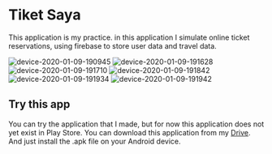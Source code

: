 # Tiket Saya
This application is my practice. in this application I simulate online ticket reservations, using firebase to store user data and travel data.

![device-2020-01-09-190945](https://user-images.githubusercontent.com/37035339/72067540-8a8c4600-3315-11ea-9882-e3e1a5a438de.png)
![device-2020-01-09-191628](https://user-images.githubusercontent.com/37035339/72067543-8b24dc80-3315-11ea-973f-bed2e03c7d7f.png)
![device-2020-01-09-191710](https://user-images.githubusercontent.com/37035339/72067544-8b24dc80-3315-11ea-8b93-72301baaa614.png)
![device-2020-01-09-191842](https://user-images.githubusercontent.com/37035339/72067545-8bbd7300-3315-11ea-97c9-641c1ad37284.png)
![device-2020-01-09-191934](https://user-images.githubusercontent.com/37035339/72067547-8c560980-3315-11ea-8989-bf77b5527f6a.png)
![device-2020-01-09-191942](https://user-images.githubusercontent.com/37035339/72067549-8ceea000-3315-11ea-92a3-fd174a9ad01c.png)

## Try this app
You can try the application that I made, but for now this application does not yet exist in Play Store. You can download this application from my [Drive](https://drive.google.com/drive/folders/1MGpbA8Plxvkn3qowgT-tyCxpSHH448TC?usp=sharing). And just install the .apk file on your Android device.
